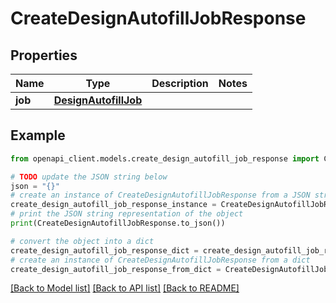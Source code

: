 # CreateDesignAutofillJobResponse


## Properties

Name | Type | Description | Notes
------------ | ------------- | ------------- | -------------
**job** | [**DesignAutofillJob**](DesignAutofillJob.md) |  | 

## Example

```python
from openapi_client.models.create_design_autofill_job_response import CreateDesignAutofillJobResponse

# TODO update the JSON string below
json = "{}"
# create an instance of CreateDesignAutofillJobResponse from a JSON string
create_design_autofill_job_response_instance = CreateDesignAutofillJobResponse.from_json(json)
# print the JSON string representation of the object
print(CreateDesignAutofillJobResponse.to_json())

# convert the object into a dict
create_design_autofill_job_response_dict = create_design_autofill_job_response_instance.to_dict()
# create an instance of CreateDesignAutofillJobResponse from a dict
create_design_autofill_job_response_from_dict = CreateDesignAutofillJobResponse.from_dict(create_design_autofill_job_response_dict)
```
[[Back to Model list]](../README.md#documentation-for-models) [[Back to API list]](../README.md#documentation-for-api-endpoints) [[Back to README]](../README.md)


